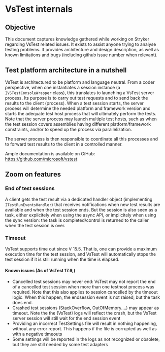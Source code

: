 # VsTest internals

## Objective
This document captures knowledge gathered while working on Stryker regarding VsTest related issues. It exists to assist anyone trying to analyse testing problems.
It provides architecture and design description, as well as known limitations and bugs (including github issue number when relevant).

## Test platform architecture in a nutshell
VsTest is architectured to be platform and language neutral. 
From a coder perspective, when one instantiates a session instance (a `IVSTestConsoleWrapper` class), 
this translates to launching a VsTest server process. Its purpose is to carry out test requests
and to send back the results to the client (process). 
When a test session starts, the server process will determine the needed platform
and framework version and starts the adequate test host process that will ultimately perform the tests.
Note that the server process may launch multiple test hosts, such as when the test session covers assemblies 
having different platform/framework constraints, and/or to speed up the process via parallelization.

The server process is then responsible to coordinate all this processes and to forward test results to the client
in a controlled manner.

Ample documentation is available on GiHub: https://github.com/microsoft/vstest

## Zoom on features

### End of test sessions
A client gets the test result via a dedicated handler object (implementing `ITestRunEventsHandler`) that receives notifications
when new test results are available and when the test session ends. 
But the session is also seen as a task, either explicitely when using the async API, or implicitely when using the sync version: the task
is completed/control is returned to the caller when the test session is over.


### Timeout
VsTest supports time out since V 15.5. That is, one can provide a maximum execution time for the test session, 
and VsTest will automatically stops the test session if it is still running when the time is elapsed.

#### Known issues (As of VsTest 17.6,)
- Cancelled test sessions may never end: VsTest may not report the end of a cancelled test session when more than one testhost process was required.
Note that this also applies to session cancelled by the timeout logic. When this happen, the endsession event is not raised, but the task does end.
- Crashed test sessions (StackOverflow, OutOfMemory....) may appear as timeout. Note the the (VsTest) logs will reflect the crash, but the VsTest server
session will still wait for the end session event
- Providing an incorrect TestSettings file will result in nothing happening, without any error report. This happens if the file is corrupted as well as with a negative timeouts
- Some settings will be reported in the logs as not recognized or obsolete, but they are still needed by some test adapters
